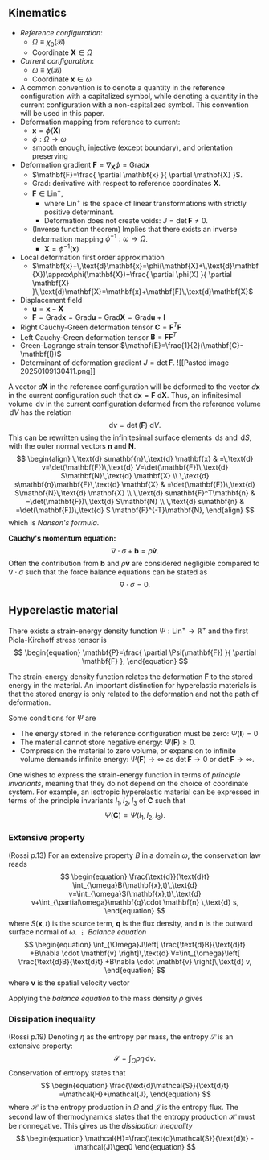 ## Kinematics
* *Reference configuration*: 
	* $\Omega\equiv\chi_{0}(\mathcal{B})$
	* Coordinate $\mathbf{X}\in\Omega$
* *Current configuration*: 
	* $\omega\equiv\chi(\mathcal{B})$
	* Coordinate $\mathbf{x}\in\omega$
* A common convention is to denote a quantity in the reference configuration with a capitalized symbol, while denoting a quantity in the current configuration with a non-capitalized symbol. This convention will be used in this paper.
* Deformation mapping from reference to current:
	* $\mathbf{x}=\phi(\mathbf{X})$
	* $\phi:\Omega\to\omega$
	* smooth enough, injective (except boundary), and orientation preserving
* Deformation gradient $\mathbf{F}=\nabla_{\mathbf{X}}\phi=\text{Grad}\mathbf{x}$
	* $\mathbf{F}=\frac{ \partial \mathbf{x} }{ \partial \mathbf{X} }$.
	* Grad: derivative with respect to reference coordinates $\mathbf{X}$.
	* $\mathbf{F}\in \text{Lin}^+$, 
		* where $\text{Lin}^+$ is the space of linear transformations with strictly positive determinant.
		* Deformation does not create voids: $J=\det \mathbf{F}≠0$.
	* (Inverse function theorem) Implies that there exists an inverse deformation mapping $\phi^{-1}:\omega\to\Omega$.
		* $\mathbf{X}=\phi^{-1}(\mathbf{x})$
* Local deformation first order approximation
	* $\mathbf{x}+\,\text{d}\mathbf{x}=\phi(\mathbf{X}+\,\text{d}\mathbf{X})\approx\phi(\mathbf{X})+\frac{ \partial \phi(X) }{ \partial \mathbf{X} }\,\text{d}\mathbf{X}=\mathbf{x}+\mathbf{F}\,\text{d}\mathbf{X}$
* Displacement field
	* $\mathbf{u}=\mathbf{x}-\mathbf{X}$
	* $\mathbf{F}=\text{Grad}\mathbf{x}=\text{Grad}\mathbf{u}+\text{Grad}\mathbf{X}=\text{Grad}\mathbf{u}+\mathbf{I}$
* Right Cauchy-Green deformation tensor $\mathbf{C}=\mathbf{F}^T\mathbf{F}$
* Left Cauchy-Green deformation tensor $\mathbf{B}=\mathbf{F}\mathbf{F}^T$
* Green-Lagrange strain tensor $\mathbf{E}=\frac{1}{2}(\mathbf{C}-\mathbf{I})$
* Determinant of deformation gradient $J=\det \mathbf{F}$.
![[Pasted image 20250109130411.png]]

A vector $d\mathbf{X}$ in the reference configuration will be deformed to the vector $d\mathbf{x}$ in the current configuration such that $\text{ d}\mathbf{x}=\mathbf{F}\text{ d}\mathbf{X}$. Thus, an infinitesimal volume $\,\text{d}v$ in the current configuration deformed from the reference volume $\,\text{d}V$ has the relation 
$$
\begin{equation}
\text{ d} v=\det (\mathbf{F})\text{ d} V.
\end{equation}
$$
This can be rewritten using the infinitesimal surface elements $\,\text{d}s$ and $\,\text{d}S$, with the outer normal vectors $\mathbf{n}$ and $\mathbf{N}$.
$$
\begin{align}
\,\text{d} s\mathbf{n}\,\text{d} \mathbf{x} & =\,\text{d} v=\det(\mathbf{F})\,\text{d}  V=\det(\mathbf{F})\,\text{d}  S\mathbf{N}\,\text{d} \mathbf{X} \\
 \,\text{d} s\mathbf{n}\mathbf{F}\,\text{d} \mathbf{X} & =\det(\mathbf{F})\,\text{d} S\mathbf{N}\,\text{d} \mathbf{X}  \\
\,\text{d} s\mathbf{F}^T\mathbf{n} & =\det(\mathbf{F})\,\text{d} S\mathbf{N} \\
\,\text{d} s\mathbf{n} & =\det(\mathbf{F})\,\text{d} S \mathbf{F}^{-T}\mathbf{N},
\end{align}
$$
which is *Nanson's formula*.

**Cauchy's momentum equation:**
$$
\begin{equation}
\nabla \cdot\sigma+\mathbf{b}=\rho \mathbf{\dot{v}}.
\end{equation}
$$Often the contribution from $\mathbf{b}$ and $\rho \mathbf{\dot{v}}$ are considered negligible compared to $\nabla \cdot\sigma$ such that the force balance equations can be stated as
$$
\begin{equation}
\nabla \cdot\sigma=0.
\end{equation}
$$

## Hyperelastic material
There exists a strain-energy density function $\Psi:\text{Lin}^+\to \mathbb{R}^+$ and the first Piola-Kirchoff stress tensor is 
$$
\begin{equation}
\mathbf{P}=\frac{ \partial \Psi(\mathbf{F}) }{ \partial \mathbf{F} },
\end{equation}
$$


The strain-energy density function relates the deformation $\mathbf{F}$ to the stored energy in the material. An important distinction for hyperelastic materials is that the stored energy is only related to the deformation and not the path of deformation.

Some conditions for $\Psi$ are
* The energy stored in the reference configuration must be zero: $\Psi(\mathbf{I})=0$
* The material cannot store negative energy: $\Psi(\mathbf{F})\geq0$.
* Compression the material to zero volume, or expansion to infinite volume demands infinite energy: $\Psi(\mathbf{F})\to \infty$ as $\det \mathbf{F}\to0$ or $\det \mathbf{F}\to \infty$.

One wishes to express the strain-energy function in terms of *principle invariants*, meaning that they do not depend on the choice of coordinate system. For example, an isotropic hyperelastic material can be expressed in terms of the principle invariants $I_{1},I_{2},I_{3}$ of $\mathbf{C}$ such that
$$
\begin{equation}
\Psi(\mathbf{C})=\Psi(I_{1},I_{2},I_{3}).
\end{equation}
$$


### Extensive property 
(Rossi $p$.13)
For an extensive property $B$ in a domain $\omega$, the conservation law reads
$$
\begin{equation}
\frac{\text{d}}{\text{d}t} \int_{\omega}B(\mathbf{x},t)\,\text{d} v=\int_{\omega}S(\mathbf{x},t)\,\text{d} v+\int_{\partial\omega}\mathbf{q}\cdot \mathbf{n} \,\text{d} s,
\end{equation}
$$
where $S(\mathbf{x},t)$ is the source term, $\mathbf{q}$ is the flux density, and $\mathbf{n}$ is the outward surface normal of $\omega$.
$\vdots$
*Balance equation*
$$
\begin{equation}
\int_{\Omega}J\left[ \frac{\text{d}B}{\text{d}t} +B\nabla \cdot \mathbf{v} \right]\,\text{d} V=\int_{\omega}\left[ \frac{\text{d}B}{\text{d}t} +B\nabla \cdot \mathbf{v} \right]\,\text{d} v,
\end{equation}
$$
where $\mathbf{v}$ is the spatial velocity vector

Applying the *balance equation* to the mass density $\rho$ gives

### Dissipation inequality
(Rossi p.19)
Denoting $\eta$ as the entropy per mass, the entropy $\mathcal{S}$ is an extensive property:
$$
\begin{equation}
\mathcal{S}=\int_{\Omega}\rho\eta \,\text{d} v.
\end{equation}
$$
Conservation of entropy states that 
$$
\begin{equation}
\frac{\text{d}\mathcal{S}}{\text{d}t} =\mathcal{H}+\mathcal{J},
\end{equation}
$$
where $\mathcal{H}$ is the entropy production in $\Omega$ and $\mathcal{J}$ is the entropy flux. The second law of thermodynamics states that the entropy production $\mathcal{H}$ must be nonnegative. This gives us the *dissipation inequality*
$$
\begin{equation}
\mathcal{H}=\frac{\text{d}\mathcal{S}}{\text{d}t} -\mathcal{J}\geq0
\end{equation}
$$
